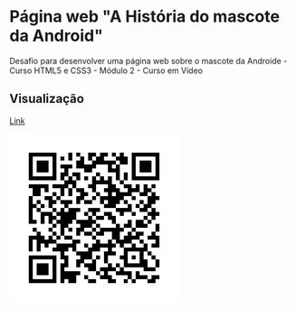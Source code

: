 # Página web "A História do mascote da Android"
Desafio para desenvolver uma página web sobre o mascote da Androide - Curso HTML5 e CSS3 - Módulo 2 - Curso em Vídeo

<h2>Visualização</h2>
<a href="https://larissaagabrielle.github.io/pagweb-mascote-android/" target="_blank">
    <p>Link</p>
</a>

<img src="imagens/frame.png" alt="QR CODE">
